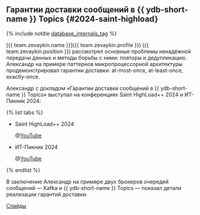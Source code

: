 ## Гарантии доставки сообщений в {{ ydb-short-name }} Topics {#2024-saint-highload}

{% include notitle [database_internals_tag](../../tags.md#database_internals) %}

[{{ team.zevaykin.name }}]({{ team.zevaykin.profile }}) ({{ team.zevaykin.position }}) рассмотрел основные проблемы ненадёжной передачи данных и методы борьбы с ними: повторы и дедупликацию. Александр на примере паттернов микропроцессорной архитектуры продемонстрировал гарантии доставки: at-most-once, at-least-once, exactly-once.

Александр с докладом «Гарантии доставки сообщений в {{ ydb-short-name }} Topics» выступал на конференциях Saint HighLoad++ 2024 и ИТ-Пикник 2024:

{% list tabs %}

- Saint HighLoad++ 2024

    @[YouTube](https://youtu.be/6l64n8t8Ivs?si=coC70xmfuaoIzxPA)

- ИТ-Пикник 2024

    @[YouTube](https://youtu.be/bdj_JrRPju0?si=392etOk5RyZVY6Kp)

{% endlist %}

В заключение Александр на примере двух брокеров очередей сообщений — Kafka и {{ ydb-short-name }} Topics — показал детали реализации гарантий доставки.

[Слайды](https://presentations.ydb.tech/2024/ru/saint_highload/ydb_topics/presentation.pdf)
